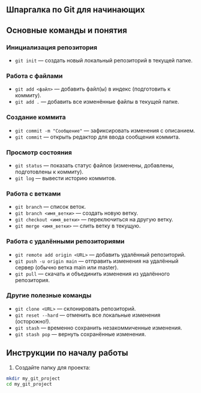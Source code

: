 ## Шпаргалка по Git для начинающих

## Основные команды и понятия

### Инициализация репозитория
- `git init` — создать новый локальный репозиторий в текущей папке.

### Работа с файлами
- `git add <файл>` — добавить файл(ы) в индекс (подготовить к коммиту).
- `git add .` — добавить все изменённые файлы в текущей папке.

### Создание коммита
- `git commit -m "Сообщение"` — зафиксировать изменения с описанием.
- `git commit` — открыть редактор для ввода сообщения коммита.

### Просмотр состояния
- `git status` — показать статус файлов (изменены, добавлены, подготовлены к коммиту).
- `git log` — вывести историю коммитов.

### Работа с ветками
- `git branch` — список веток.
- `git branch <имя_ветки>` — создать новую ветку.
- `git checkout <имя_ветки>` — переключиться на другую ветку.
- `git merge <имя_ветки>` — слить ветку в текущую.

### Работа с удалёнными репозиториями
- `git remote add origin <URL>` — добавить удалённый репозиторий.
- `git push -u origin main` — отправить изменения на удалённый сервер (обычно ветка main или master).
- `git pull` — скачать и объединить изменения из удалённого репозитория.

### Другие полезные команды
- `git clone <URL>` — склонировать репозиторий.
- `git reset --hard` — отменить все локальные изменения (осторожно!).
- `git stash` — временно сохранить незакоммиченные изменения.
- `git stash pop` — вернуть сохранённые изменения.

## Инструкции по началу работы

1. Создайте папку для проекта:
```bash
mkdir my_git_project
cd my_git_project
